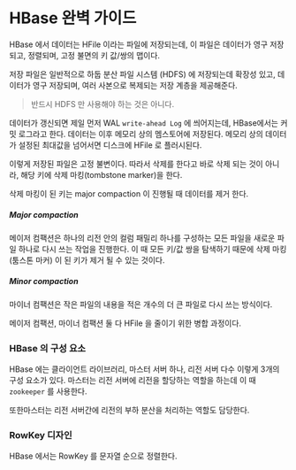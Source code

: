# HBase 완벽 가이드

 HBase 에서 데이터는 HFile 이라는 파일에 저장되는데, 이 파일은 데이터가 영구 저장되고, 정렬되며, 고정 불면의 키 값/쌍의 맵이다.

 저장 파일은 일반적으로 하둡 분산 파일 시스템 (HDFS) 에 저장되는데 확장성 있고, 데이터가 영구 저장되며, 여러 사본으로 복제되는 저장 계층을 제공해준다.

 > 반드시 HDFS 만 사용해야 하는 것은 아니다.

 데이터가 갱신되면 제일 먼저 WAL `write-ahead Log` 에 씌어지는데, HBase에서는 커밋 로그라고 한다. 데이터는 이후 메모리 상의 멤스토어에 저장된다.
 메모리 상의 데이터가 설정된 최대값을 넘어서면 디스크에 HFile 로 플러시된다.

 이렇게 저장된 파일은 고정 불변이다. 따라서 삭제를 한다고 바로 삭제 되는 것이 아니라, 해당 키에 삭제 마킹(tombstone marker)을 한다.

삭제 마킹이 된 키는 major compaction 이 진행될 때 데이터를 제거 한다.

##### Major compaction
메이저 컴팩션은 하나의 리전 안의 컬럼 패밀리 하나를 구성하는 모든 파일을 새로운 파일 하나로 다시 쓰는 작업을 진행한다. 이 때 모든 키/값 쌍을 탐색하기 때문에 삭제 마킹 (툼스톤 마커) 이 된 키가 제거 될 수 있는 것이다.

##### Minor compaction
마이너 컴팩션은 작은 파일의 내용을 적은 개수의 더 큰 파일로 다시 쓰는 방식이다.

메이저 컴팩션, 마이너 컴팩션 둘 다 HFile 을 줄이기 위한 병합 과정이다.

### HBase 의 구성 요소
HBase 에는 클라이언트 라이브러리, 마스터 서버 하나, 리전 서버 다수 이렇게 3개의 구성 요소가 있다. 마스터는 리전 서버에 리전을 할당하는 역할을 하는데 이 때 `zookeeper` 를 사용한다.

또한마스터는 리전 서버간에 리전의 부하 분산을 처리하는 역할도 담당한다.

### RowKey 디자인
HBase 에서는 RowKey 를 문자열 순으로 정렬한다.
